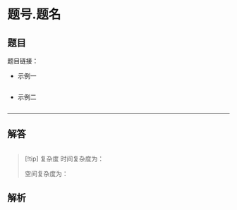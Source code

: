 # 题号.题名
## 题目

题目链接：



- 示例一
```text

```
- 示例二
```text

```

---

## 解答

```Cpp

```

>[!tip] 复杂度
>时间复杂度为：
>
>空间复杂度为：
## 解析

